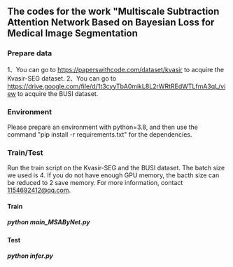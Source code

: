 ## The codes for the work "Multiscale Subtraction Attention Network Based on Bayesian Loss for Medical Image Segmentation
 
 
### Prepare data
 
1、You can go to https://paperswithcode.com/dataset/kvasir to acquire the Kvasir-SEG dataset.
2、You can go to https://drive.google.com/file/d/1t3cyyTbA0mikL8L2rWRtREdWTLfmA3qL/view to acquire the BUSI dataset.

 
### Environment
 
Please prepare an environment with python=3.8, and then use the command "pip install -r requirements.txt" for the dependencies.
 
###  Train/Test
 
Run the train script on the Kvasir-SEG and the BUSI dataset. The batch size we used is 4. If you do not have enough GPU memory, the bacth size can be reduced to 2 save memory. For more information, contact 1154692412@qq.com.


#### Train
##### python main_MSAByNet.py 

#### Test
##### python infer.py 

